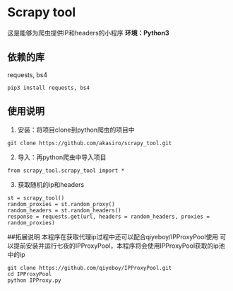 # Scrapy tool
这是能够为爬虫提供IP和headers的小程序
**环境：Python3**


## 依赖的库
requests, bs4
```
pip3 install requests, bs4
```

## 使用说明
1. 安装：将项目clone到python爬虫的项目中
```
git clone https://github.com/akasiro/scrapy_tool.git
```

2. 导入：再python爬虫中导入项目
```
from scrapy_tool.scrapy_tool import *
```

3. 获取随机的ip和headers
```
st = scrapy_tool()
random_proxies = st.random_proxy()
random_headers = st.random_headers()
response = requests.get(url, headers = random_headers, proxies = random_proxies)
```

##拓展说明
本程序在获取代理ip过程中还可以配合qiyeboy/IPProxyPool使用
可以提前安装并运行七夜的IPProxyPool，本程序将会使用IPProxyPool获取的ip池中的ip
```
git clone https://github.com/qiyeboy/IPProxyPool.git
cd IPProxyPool
python IPProxy.py
```